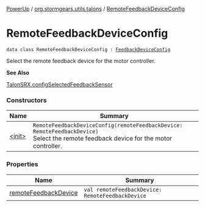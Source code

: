 [PowerUp](../../index.md) / [org.stormgears.utils.talons](../index.md) / [RemoteFeedbackDeviceConfig](./index.md)

# RemoteFeedbackDeviceConfig

`data class RemoteFeedbackDeviceConfig : `[`FeedbackDeviceConfig`](../-feedback-device-config.md)

Select the remote feedback device for the motor controller.

**See Also**

[TalonSRX.configSelectedFeedbackSensor](#)

### Constructors

| Name | Summary |
|---|---|
| [&lt;init&gt;](-init-.md) | `RemoteFeedbackDeviceConfig(remoteFeedbackDevice: RemoteFeedbackDevice)`<br>Select the remote feedback device for the motor controller. |

### Properties

| Name | Summary |
|---|---|
| [remoteFeedbackDevice](remote-feedback-device.md) | `val remoteFeedbackDevice: RemoteFeedbackDevice` |
